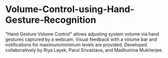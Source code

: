# Volume-Control-using-Hand-Gesture-Recognition
"Hand Gesture Volume Control" allows adjusting system volume via hand gestures captured by a webcam. Visual feedback with a volume bar and notifications for maximum/minimum levels are provided. Developed collaboratively by Riya Layek, Parul Srivastava, and Madhurima Mukherjee.

